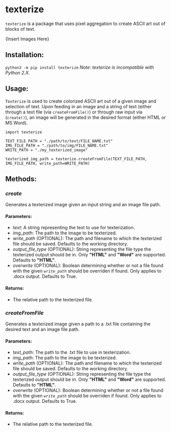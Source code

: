 # texterize
`texterize` is a package that uses pixel aggregation to create ASCII art out of blocks of text.

{Insert Images Here}

## Installation:
`python3 -m pip install texterize`
*Note: texterize is incompatible with Python 2.X.*

## Usage:
`Texterize` is used to create colorized ASCII art out of a given image and selection of text. Upon feeding in an image and a string of text (either through a text file (via `createFromFile()`) or through raw input via (`create()`), an image will be generated in the desired format (either HTML or MS Word).

```
import texterize

TEXT_FILE_PATH = "./path/to/text/FILE_NAME.txt"
IMG_FILE_PATH = "./path/to/img/FILE_NAME.txt"
WRITE_PATH = "./my_texterized_image"

texterized_img_path = texterize.createFromFile(TEXT_FILE_PATH, IMG_FILE_PATH, write_path=WRITE_PATH)
```

## Methods:
### *create*
Generates a texterized image given an input string and an image file path.
#### Parameters:
- *text*: A string representing the text to use for texterization.
- *img_path*: The path to the image to be texterized.
- *write_path* (OPTIONAL): The path and filename to which the texterized file should be saved. Defaults to the working directory.
- *output_file_type* (OPTIONAL): String representing the file type the texterized output should be in. Only **"HTML"** and **"Word"** are supported. Defaults to **"HTML"**.
- *overwrite* (OPTIONAL): Boolean determining whether or not a file found with the given *`write_path`* should be overriden if found. Only applies to .docx output. Defaults to True.
#### Returns:
- The relative path to the texterized file.

### *createFromFile*
Generates a texterized image given a path to a .txt file containing the desired text and an image file path.
#### Parameters:
- *text_path*: The path to the .txt file to use in texterization.
- *img_path*: The path to the image to be texterized.
- *write_path* (OPTIONAL): The path and filename to which the texterized file should be saved. Defaults to the working directory.
- *output_file_type* (OPTIONAL): String representing the file type the texterized output should be in. Only **"HTML"** and **"Word"** are supported. Defaults to **"HTML"**.
- *overwrite* (OPTIONAL): Boolean determining whether or not a file found with the given *`write_path`* should be overriden if found. Only applies to .docx output. Defaults to True.
#### Returns:
- The relative path to the texterized file.